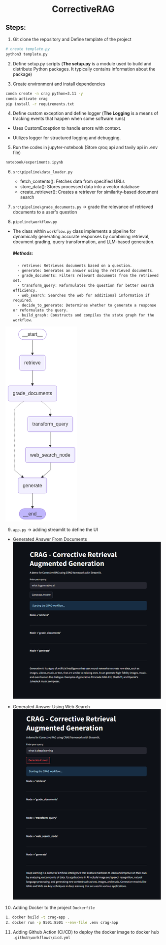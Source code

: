 <h1 align=center> CorrectiveRAG </h1>

## Steps:

1. Git clone the repository and Define template of the project

```bash
# create template.py
python3 template.py
```

2. Define setup.py scripts (**The setup.py** is a module used to build and distribute Python packages. It typically contains information about the package)


3. Create environment and install dependencies

```bash
conda create -n crag python=3.11 -y
conda activate crag
pip install -r requirements.txt
```

4. Define custom exception and define logger (**The Logging** is a means of tracking events that happen when some software runs) 
- Uses CustomException to handle errors with context.

- Utilizes logger for structured logging and debugging.

5. Run the codes in jupyter-notebook (Store qroq api and tavily api in .env file)
```bash
notebook/experiments.ipynb
```

6. `src\pipeline\data_loader.py`
    - fetch_contents(): Fetches data from specified URLs
    - store_data(): Stores processed data into a vector database
    - create_retriever(): Creates a retriever for similarity-based document search

7. `src\pipeline\grade_documents.py` -> grade the relevance of retrieved documents to a user's question

8. `pipeline\workflow.py`
- The class within `workflow.py` class implements a pipeline for dynamically generating accurate responses by combining retrieval, document grading, query transformation, and LLM-based generation.

    ##### Methods:
        - retrieve: Retrieves documents based on a question.
        - generate: Generates an answer using the retrieved documents.
        - grade_documents: Filters relevant documents from the retrieved set.
        - transform_query: Reformulates the question for better search efficiency.
        - web_search: Searches the web for additional information if required.
        - decide_to_generate: Determines whether to generate a response or reformulate the query.
        - build_graph: Constructs and compiles the state graph for the workflow.

![alt text](CRAG_LangGraph.png)

9. `app.py` -> adding streamlit to define the UI

- Generated Answer From Documents
![rag_gen](rag_gen.png)

- Generated Answer Using Web Search
![web_search](web_search.png)

10. Adding Docker to the project `Dockerfile`

```bash
1. docker build -t crag-app .
2. docker run -p 8501:8501 --env-file .env crag-app
```

11. Adding Github Action (CI/CD) to deploy the docker image to docker hub `.github\workflows\cicd.yml`